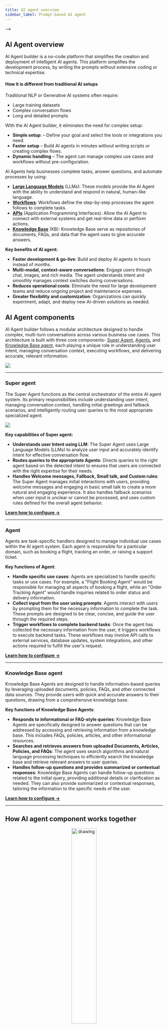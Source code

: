 ```yaml
---
title: AI agent overview
sidebar_label: Prompt-based AI agent
---
```


<!-- Yellow.ai's new AI Agent Builder is a no-code platform that simplifies the creation and deployment of intelligent AI agents. Unlike traditional NLP systems that rely on extensive training data, conversation flows, or complex prompts. This builder allows you to set up AI agents quickly based on the prompts.

**Key benefits of AI agent:**

* **Faster development & go-live**: Build and deploy AI agents in hours instead of months.
* **Multi-modal, context-aware conversations**:
Engage users through chat, images, and rich media. The agent understands intent and smoothly manages context switches during conversations.
* **Reduces operational costs**: Eliminate the need for large development teams and reduce ongoing project and maintenance expenses.
* **Greater flexibility and customization**: Organizations can quickly experiment, adapt, and deploy new AI-driven solutions as needed.

 ![](https://cdn.yellowmessenger.com/assets/yellow-docs/aiagent.png)

The builder is based on a modular architecture designed to handle complex, multi-turn conversations across various business use cases. This architecture consists of three key parts:

Component | Description | Role
----------|-------------|-----
[Super agent](#super-agent) | Acts as the central orchestrator that understands user intent, manages context, handles greetings and fallbacks, and routes queries to the appropriate agent.| * Understands user intent using LLM<br/>* Routes queries to the appropriate agents<br/>* Handles welcome messages, fallback, small talk, and custom rules
[Agents](#agent) | These are task-specific handlers that manage individual use cases such as booking a flight, tracking an order, or raising a support ticket. | * Handle specific use cases (example, book a flight, cancel an order)<br/> * Collect input from the user using prompts<br/> * Trigger Workflows to complete backend tasks such as API calls, database updates, and system integrations
[Knowledge base agents](#knowledge-base-agent) | Handle information based queries using uploaded documents, policies, FAQs, and other connected data sources. | * Responds to informational or FAQ-style queries<br/>* Searches and retrieves answers from uploaded documents, articles, policies, and FAQs<br/>* Handles follow-up questions and provides summarized or contextual responses.

 
### Super agent

A Super agent is the central controller in the AI agent system. It does not solve specific use cases like checking refund status or booking appointments itself instead, it intelligently identifies the user's intent and routes the query to the right specialized agent configured for that purpose.

It also manages the overall conversation structure from how a chat begins, to how fallbacks are handled, to where each query should go. Think of it as a smart coordinator that ensures every conversation flows to the right place, every time. Learn how to set up a [Super agent](https://docs.yellow.ai/docs/platform_concepts/AIAgent/agentpersona).

   ![](https://cdn.yellowmessenger.com/assets/yellow-docs/superarchitecture.png)

#### Key responsibilities of Super agent:

* Welcomes users with a greeting or introduction message.
* Understands and identifies user intent using a Large Language Model (LLM).
* Routes the query to the appropriate individual agent.
* Handles fallback messages when a query is unclear or unrecognized.
* Applies custom rules and logic (example, mandatory user info).
* Maintains contextual continuity across conversations.

### Agent

An Agent is a task-specific unit within the AI agent system, responsible for handling a defined use case such as booking a flight, tracking an order, or processing a return.

Each agent is designed to focus on how to complete the task it receives not what task to perform. The Super Agent determines the intent and delegates the query to the relevant agent. Once assigned, the agent executes the task using its configured logic and actions.

Agents operate independently and do not require awareness of the full conversation only the query passed to them by the Super Agent.

Within each agent, you can configure actions to guide conversations and perform backend operations. Key actions include:
* [Get user input](https://docs.yellow.ai/docs/platform_concepts/AIAgent/conversations#get-input): Collect information from users (example, travel date, booking ID) through prompts during the conversation.
* [Trigger Workflow](https://docs.yellow.ai/docs/platform_concepts/AIAgent/conversations#call-workflow): Trigger a predefined workflow to perform backend tasks such as database entry, API calls, or sending confirmations.
* [Redirect to Fallback flow](https://docs.yellow.ai/docs/platform_concepts/AIAgent/conversations#call-a-fallback): Redirect the conversation to a fallback flow when the agent cannot understand the user input or complete the task.
* [Store and retrieve variables](https://docs.yellow.ai/docs/platform_concepts/AIAgent/conversations#variables): Store, retrieve, and pass data between agents and workflows to maintain context and personalize responses.

#### How it all works together

The AI Agent system functions like a smart conversation router and executor. The Super Agent interprets what the user wants and hands it over to the right Agent, which then uses a Workflow to get the task done.


##### Step by step flow

```plain
User
│
▼
Super Agent (LLM-powered)
┌────────────────────────────────────────────┐
│ • Greets the user                          │
│ • Understands intent from input            │
│ • Decides which agent should take over     │
└────────────────────────────────────────────┘
│
▼
Selected Agent (e.g., BookFlightAgent)
┌────────────────────────────────────────────┐
│ • Collects necessary info (e.g., dates)    │
│ • Executes task-specific flow              │
│ • Triggers workflow for backend operations │
└────────────────────────────────────────────┘
│
▼
Workflow
┌────────────────────────────────────────────┐
│ • Makes API calls                          │
│ • Updates database                         │
│ • Sends confirmations                      │
└────────────────────────────────────────────┘
│
▼
Agent
(Receives output from workflow and wraps up)
│
▼
Super Agent
(Closes or continues conversation)

```


<!--
The AI Agent system works as a coordinated flow between the Super Agent, individual Agents, and Workflows. 

-->

<!-- Here is a step-by-step breakdown:

1. **User initiates conversation**
   > The Super Agent greets the user with a welcome message and waits for input.
2. **User enters a query**
   > The Super Agent, powered by an LLM, understands the user's intent (example, "I want to book a flight").
3. **Intent matching and routing**
   > The super agent identifies the intent and routes the conversation to the appropriate agent (example, `BookFlightAgent`).
4. **Agent executes the task**
   > The selected agent takes over, asks for required details (example, travel date, destination), and triggers a Workflow.
5. **Workflow handles backend logic**
    > The Workflow carries out actions like checking availability, making API calls, or saving user data.
7. **Conversation ends or returns to super agent**
   > After completing the task, the agent passes control back to the super agent, which can either close the session or assist with the next user request.

### Configuration steps
 
To set up your AI agent, follow these steps:

#### Step 1: Define the Super agent

i. [Set up the persona](https://docs.yellow.ai/docs/platform_concepts/AIAgent/agentpersona#update-profile-settings)
* Choose the tone and style of communication (example, formal, friendly, witty).

ii. Configure roles and tasks
* Define the set of tasks the Super Agent should handle and route. Example, booking, cancellation, support).


iii. [Integrate a Large Language Model](https://docs.yellow.ai/docs/platform_concepts/studio/LLM-central-configuration) (LLM)
 * Connect an LLM to help the Super Agent understand user queries and intents.


iv. [Set Welcome and Fallback messages](https://docs.yellow.ai/docs/platform_concepts/AIAgent/agentpersona#define-welcome-message)
* Create custom greetings and fallback responses for unclear or unrecognized queries.

iv.[ Define custom rules](https://docs.yellow.ai/docs/platform_concepts/AIAgent/agentpersona#add-rules-to-follow-during-conversation)
* Add business logic such as collecting mandatory user info (example, email or phone number) before proceeding.

#### Step 2: Create individual agents

i. [Set up dedicated agents for each use case](https://docs.yellow.ai/docs/platform_concepts/AIAgent/agentpersona#add-rules-to-follow-during-conversation)
   * For example, create separate agents for booking a flight, canceling a ticket, or checking refund status.
  
ii. [Add individual agents](https://docs.yellow.ai/docs/platform_concepts/AIAgent/conversations#add-actions-to-your-ai-agent-prompts)
* Use actions like Get Input, Go to Fallback, and Call Workflow to guide the interaction.

iii. [Use variables](https://docs.yellow.ai/docs/platform_concepts/AIAgent/conversations#variables)
* Store user inputs (example, travel date, name, booking ID) as variables to pass data between agents, workflows, and messages.

#### Step 3: Build Workflows

i. [Design workflows](https://docs.yellow.ai/docs/platform_concepts/AIAgent/conversations#create-a-workflow)
* Create workflows to perform backend logic such as validating inputs, saving records, or sending notifications.

ii. [Use variables in workflows](https://docs.yellow.ai/docs/platform_concepts/AIAgent/conversations#pass-variables-in-workflows)

* Retrieve input variables from agents, use them in logic (example, API calls), and store results for further use in the conversation.

iii. [Trigger workflows from agents](https://docs.yellow.ai/docs/platform_concepts/AIAgent/conversations#call-a-workflow-in-prompt)
* Link workflows directly from agents to complete tasks and return responses to users.

### Knowledge Base agent

The [Knowledge Base Agent](https://docs.yellow.ai/docs/platform_concepts/AIAgent/kb-agent-config) (KB) is a specialized AI component responsible for handling informational queries. Unlike task-oriented agents that perform specific actions (such as booking or cancelling), the KB Agent focuses solely on delivering accurate, context-aware answers from connected documentation.

Powered by the **Knowledge Base module** and **LLM capabilities**, this agent understands user questions in natural language regardless of exact phrasing or keywords and retrieves the most relevant response in a conversational format.

### How It Fits into the AI Agent Architecture

Here’s how the KB Agent works within the overall agentic system:

1. **Intent routing by Super Agent**
   When a user asks an information-based question (example, "What is your cancellation policy?), the Super Agent identifies it as an informational query and routes it to the KB Agent.

2. **Answer generation**
   The KB Agent searches through connected sources (such as help articles, FAQs, or manuals), extracts the most relevant content, and delivers a well-structured, summarized response.

3. **Dynamic rerouting (if needed)**
   If the user transitions from an informational query to an actionable one (example, "Okay, cancel my booking"), the Super a    gent reroutes the conversation to the appropriate functional agent. --> -->


## AI Agent overview

AI Agent builder is a no-code platform that simplifies the creation and deployment of intelligent AI agents. This platform simplifies the development process, by writing the prompts without extensive coding or technical expertise.

#### How it is different from traditional AI setups

Traditional NLP or Generative AI systems often require:
* Large training datasets
* Complex conversation flows
* Long and detailed prompts

With the AI Agent builder, it eliminates the need for complex setup:

* **Simple setup**: – Define your goal and select the tools or integrations you need.
* **Faster setup** – Build AI agents in minutes without writing scripts or creating complex flows.
* **Dynamic handling** – The agent can manage complex use cases and workflows without pre-configuration.


AI Agents help businesses complete tasks, answer questions, and automate processes by using:

* **[Large Language Models](https://docs.yellow.ai/docs/platform_concepts/studio/LLM-central-configuration#docusaurus_skipToContent_fallback)** (LLMs): These models provide the AI Agent with the ability to understand and respond in natural, human-like language.
* **[Workflows](https://docs.yellow.ai/docs/platform_concepts/AIAgent/call-workflow)**: Workflows define the step-by-step processes the agent follows to complete tasks.
* **[APIs](https://docs.yellow.ai/docs/platform_concepts/studio/api/add-api)** (Application Programming Interfaces): Allow the AI Agent to connect with external systems and get real-time data or perform actions.
* **[Knowledge Base](https://docs.yellow.ai/docs/platform_concepts/studio/kb/overview)** (KB): Knowledge Base serve as repositories of documents, FAQs, and data that the agent uses to give accurate answers.

**Key benefits of AI agent:**

* **Faster development & go-live**: Build and deploy AI agents in hours instead of months.
* **Multi-modal, context-aware conversations**: Engage users through chat, images, and rich media. The agent understands intent and smoothly manages context switches during conversations.
* **Reduces operational costs**: Eliminate the need for large development teams and reduce ongoing project and maintenance expenses.
* **Greater flexibility and customization**: Organizations can quickly experiment, adapt, and deploy new AI-driven solutions as needed.



## AI Agent components

AI Agent builder follows a modular architecture designed to handle complex, multi-turn conversations across various business use cases. This architecture is built with three core components- [Super Agent](https://docs.yellow.ai/docs/platform_concepts/AIAgent/agentpersona), [Agents](https://docs.yellow.ai/docs/platform_concepts/AIAgent/agent), and [Knowledge Base agent](https://docs.yellow.ai/docs/platform_concepts/AIAgent/kb-agent-config), each playing a unique role in understanding user intent, managing conversation context, executing workflows, and delivering accurate, relevant information.

   ![](https://cdn.yellowmessenger.com/assets/yellow-docs/AI-Agent-Components.png)


----

### Super agent

The Super Agent functions as the central orchestrator of the entire AI agent system. Its primary responsibilities include understanding user intent, managing conversation context, handling initial greetings and fallback scenarios, and intelligently routing user queries to the most appropriate specialized agent.

  ![](https://cdn.yellowmessenger.com/assets/yellow-docs/superarchitecture.png)

**Key capabilities of Super agent:**

* **Understands user Intent using LLM**: The Super Agent uses Large Language Models (LLMs) to analyze user input and accurately identify intent for effective conversation flow.
* **Routes queries to the appropriate Agents**: Directs queries to the right agent based on the detected intent to ensures that users are connected with the right expertise for their needs.
* **Handles Welcome messages, Fallback, Small talk, and Custom rules**: The Super Agent manages initial interactions with users, providing welcome messages and engaging in basic small talk to create a more natural and engaging experience. It also handles fallback scenarios when user input is unclear or cannot be processed, and uses custom rules defined for the overall agent behavior.


[**Learn how to configure →**](https://docs.yellow.ai/docs/platform_concepts/AIAgent/agentpersona)


----

### Agent

Agents are task-specific handlers designed to manage individual use cases within the AI agent system. Each agent is responsible for a particular domain, such as booking a flight, tracking an order, or raising a support ticket.

**Key functions of Agent**:

* **Handle specific use cases**: Agents are specialized to handle specific tasks or use cases. For example, a "Flight Booking Agent" would be responsible for managing all aspects of booking a flight, while an "Order Tracking Agent" would handle inquiries related to order status and delivery information.
* **Collect input from the user using prompts**: Agents interact with users by prompting them for the necessary information to complete the task. These prompts are designed to be clear, concise, and guide the user through the required steps.
* **Trigger workflows to complete backend tasks**: Once the agent has collected the necessary information from the user, it triggers workflows to execute backend tasks. These workflows may involve API calls to external services, database updates, system integrations, and other actions required to fulfill the user's request.

[**Learn how to configure →**](https://docs.yellow.ai/docs/platform_concepts/AIAgent/agent)

----

### Knowledge Base agent


Knowledge Base Agents are designed to handle information-based queries by leveraging uploaded documents, policies, FAQs, and other connected data sources. They provide users with quick and accurate answers to their questions, drawing from a comprehensive knowledge base.

**Key functions of Knowledge Base Agents**:


* **Responds to informational or FAQ-style queries**: Knowledge Base Agents are specifically designed to answer questions that can be addressed by accessing and retrieving information from a knowledge base. This includes FAQs, policies, articles, and other informational resources.
* **Searches and retrieves answers from uploaded Documents, Articles, Policies, and FAQs**: The agent uses search algorithms and natural language processing techniques to efficiently search the knowledge base and retrieve relevant answers to user queries.
* **Handles follow-up questions and provides summarized or contextual responses**: Knowledge Base Agents can handle follow-up questions related to the initial query, providing additional details or clarification as needed. They can also provide summarized or contextual responses, tailoring the information to the specific needs of the user.

[**Learn how to configure →**](https://docs.yellow.ai/docs/platform_concepts/AIAgent/kb-agent-config)

----

## How AI agent component works together


<center><img src="https://cdn.yellowmessenger.com/assets/yellow-docs/Components-flowchart.png" alt="drawing" width="40%"/></center>
   
   

1. **Super Agent – The Orchestrator**
The Super Agent is like a central controller.
It gets the user's message first, figures out what the user wants, and decides where to send it:
   a. To a specific agent to handle intended/specialized task
   b. To the Knowledge Base (KB) Agent for information
   * Or both a and b, if needed
2. **Agent – The Task executor**
The Agent handles specific action where it can collect details, run workflows, call APIs, update records in database, or trigger events.
**Example:** Booking a flight or cancelling a ticket.

3. **Knowledge Base Agent – The information expert**
The KB Agent handles queries related to the product or services. It fetches information from the configured knowledge base and respond to users automatically based on the query.
**Example:** Explaining refund policies or terms and conditions.


**Example: How Super agent, Agent, and Knowledge Base Agent work together**


**User**: "I want to cancel my flight and also tell me the refund policy."

Here is how the Super Agent, Agent, and Knowledge Base Agent would collaborate to handle this request:

1. **Super Agent**

   * The Super Agent receives the message, understands the context, and detects two separate intents:
     * Cancel flight (action-oriented task)
     * Refund policy (information request)
   * It decides which component should handle each intent.

2. **Agent** 

   * The "Cancel flight" intent is sent to the Agent.
   * The Agent then initiates the workflow to process the flight cancellation. This may involve collecting additional information from the user, such as confirmation details or reasons for cancellation. The Agent interacts with relevant APIs to cancel the flight and update the user's booking status.

3. **Knowledge Base agent** 

    * The "Refund Policy" intent is sent to the Knowledge Base agent.
    * The KB Agent accesses the knowledge base, performs a search for the refund policy, and retrieves the relevant information.

4. **Super Agent – Combining responses**

   * The Super Agent gathers the outputs from both components.
   * Once both the Agent and the KB Agent have completed their respective tasks, their responses are combined and delivered back to the user in a single, smooth conversation. The user receives confirmation:
   > "Your flight has been successfully cancelled. According to our refund policy, you will receive the refund within 5–7 business days."

----

### Configuration AI agent

  ![](https://cdn.yellowmessenger.com/assets/yellow-docs/ai-agent-configuration.png)
 
To set up your AI agent, follow these steps:

**#### Step 1: Define the Super agent**

i. [Set up the agent persona](https://docs.yellow.ai/docs/platform_concepts/AIAgent/agentpersona#update-profile-settings)
* Define the set of tasks the Super Agent should handle and route. Example, booking, cancellation, support.
* Choose the tone and style of communication (example, formal, friendly, witty).

ii. [Integrate a Large Language Model](https://docs.yellow.ai/docs/platform_concepts/studio/LLM-central-configuration) (LLM)
 * Integrate a Large Language Model (LLM) to empower the Super Agent with natural language understanding capabilities. The LLM enables the agent to interpret user queries, identify intents, and generate appropriate responses.


iii. [Set Welcome and Fallback messages](https://docs.yellow.ai/docs/platform_concepts/AIAgent/agentpersona#define-welcome-message)
* Create custom greetings to design personalized welcome messages to greet users upon initiating a conversation. These greetings should be engaging and informative.
* Create fallback responses to handle unclear or unrecognized user queries.

iv.[ Define custom rules](https://docs.yellow.ai/docs/platform_concepts/AIAgent/agentpersona#add-rules-to-follow-during-conversation)
* Implement custom rules to enforce business logic. For example, require users to provide mandatory information, such as their email address or phone number, before proceeding with a transaction.

**#### Step 2: Create individual agents**

[Set up dedicated agents for each use case](https://docs.yellow.ai/docs/platform_concepts/AIAgent/agent#create-an-agent). For example, create separate agents for booking a flight, canceling a ticket, or checking refund status.  This allows each agent to focus on a specific area of expertise.
  
**#### Step 3: Add Start trigger**

The [Start trigger](https://docs.yellow.ai/docs/platform_concepts/AIAgent/conversations#start-trigger) initiates the conversation between the AI Agent and the user.
**Examples:**
* A greeting like “Hi” or “Hello.”
* A specific keyword like “Book flight.”

**#### Step 4: Add Prompts**

Prompts are the messages your AI Agent sends to the user. You can make them static (simple messages) or dynamic (interactive messages with actions).

**#### Add Actions in Prompts**

While adding or editing a prompt, you can attach actions so the bot can collect inputs, trigger workflows, or store data.<br/>
i. **[Fetch user details](https://docs.yellow.ai/docs/platform_concepts/AIAgent/get-input)**: Use prompts to trigger backend processes or workflows. For example, after the user enters their travel date and destination, the AI Agent can trigger a workflow to check flight availability.<br/>
ii. **[Trigger Workflow](https://docs.yellow.ai/docs/platform_concepts/AIAgent/conversations#call-a-workflow-in-prompt)**: Use this when you want the AIagent to run backend processes. Example: Calling an API to check flight availability after the user enters the date and destination.<br/>
iii. **[Variables](https://docs.yellow.ai/docs/platform_concepts/AIAgent/conversations#variables)**: Store user inputs, such as travel dates, names, or booking IDs, as variables. These variables can be used to pass data between agents, workflows, and other components of the system.

**#### Step 5: Connect the flow**

Link your prompts together in a logical order. Example: Greeting **→** Ask for travel date **→** Ask for destination **→** Trigger workflow to search **→** Show results.

**#### Step 6: Preview and test using Copilot**

Before deploying the AI Agent, thoroughly test it to ensure it functions correctly and meets user expectations. Use the [Preview or Copilot](https://docs.yellow.ai/docs/platform_concepts/AIAgent/manage-conversation) to test the AI Agent. These tools allow you to simulate user interactions and identify any issues or areas for improvement.


